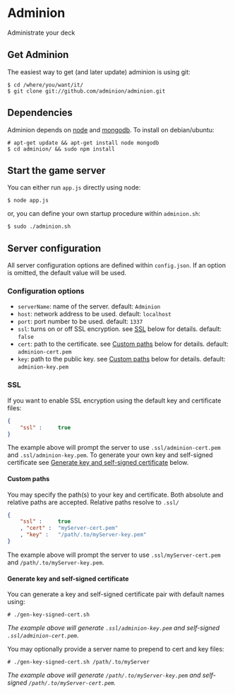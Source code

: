 Adminion
========

Administrate your deck

## Get Adminion
The easiest way to get (and later update) adminion is using git:

	$ cd /where/you/want/it/
	$ git clone git://github.com/adminion/adminion.git

## Dependencies
Adminion depends on [node](http://nodejs.org) and [mongodb](http://www.mongodb.org).  To install on debian/ubuntu:

	# apt-get update && apt-get install node mongodb
	$ cd adminion/ && sudo npm install
	
## Start the game server
You can either run `app.js` directly using node:

	$ node app.js
	
or, you can define your own startup procedure within `adminion.sh`:

	$ sudo ./adminion.sh

## Server configuration
All server configuration options are defined within `config.json`.  If an option is omitted, the default value will be used.

### Configuration options

* `serverName`: name of the server. default: `Adminion`
* `host`: network address to be used. default: `localhost`
* `port`: port number to be used. default: `1337`
* `ssl`: turns on or off SSL encryption. see [SSL](http://github.com/adminion/adminion#ssl) below for details. default: `false`
* `cert`: path to the certificate. see [Custom paths](http://github.com/adminion/adminion#custom-paths) below for details. default: `adminion-cert.pem`
* `key`: path to the public key. see [Custom paths](http://github.com/adminion/adminion#custom-paths) below for details. default: `adminion-key.pem`

### SSL
If you want to enable SSL encryption using the default key and certificate files:
```json
{
	"ssl" :		true
}
```
The example above will prompt the server to use `.ssl/adminion-cert.pem` and `.ssl/adminion-key.pem`.  To generate your own key and self-signed certificate see [Generate key and self-signed certificate](http://github.com/adminion/adminion#generate-key-and-self-signed-certificate) below.

#### Custom paths
You may specify the path(s) to your key and certificate.  Both absolute and relative paths are accepted.  Relative paths resolve to `.ssl/`
```json
{
	"ssl" :		true
	, "cert" : 	"myServer-cert.pem"
	, "key" : 	"/path/.to/myServer-key.pem"
}
```
The example above will prompt the server to use `.ssl/myServer-cert.pem` and `/path/.to/myServer-key.pem`.

#### Generate key and self-signed certificate
You can generate a key and self-signed certificate pair with default names using:

	# ./gen-key-signed-cert.sh
*The example above will generate `.ssl/adminion-key.pem` and self-signed `.ssl/adminion-cert.pem`.*
	
You may optionally provide a server name to prepend to cert and key files:

	# ./gen-key-signed-cert.sh /path/.to/myServer
*The example above will generate `/path/.to/myServer-key.pem` and self-signed `/path/.to/myServer-cert.pem`.*
